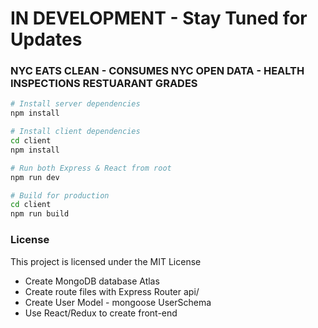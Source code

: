 # IN DEVELOPMENT - Stay Tuned for Updates
### NYC EATS CLEAN - CONSUMES NYC OPEN DATA - HEALTH INSPECTIONS RESTUARANT GRADES

> 

```bash
# Install server dependencies
npm install

# Install client dependencies
cd client
npm install

# Run both Express & React from root
npm run dev

# Build for production
cd client
npm run build
```

### License

This project is licensed under the MIT License

- Create MongoDB database Atlas
- Create route files with Express Router
  api/
- Create User Model - mongoose UserSchema
- Use React/Redux to create front-end
